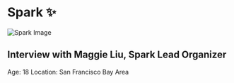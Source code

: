 # Spark ✨

![Spark Image](https://cloud-kttar8vve-hack-club-bot.vercel.app/0dsc08600.jpg)

## Interview with Maggie Liu, Spark Lead Organizer
Age: 18
Location: San Francisco Bay Area
